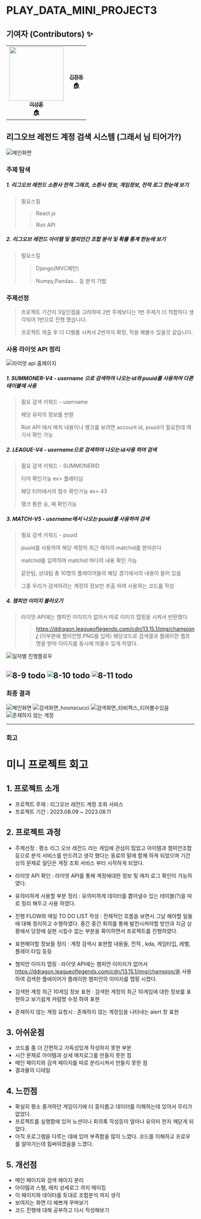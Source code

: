 # PLAY_DATA_MINI_PROJECT3


<h2>기여자 (Contributors) ✨</h2>
<table align="center">
  <tr>
    <td align="center">
      <a href="https://github.com/Hoonscucci">
        <img src="https://avatars.githubusercontent.com/u/132039559?v=4"width="145px;" alt=""/>
        <br />
        <sub>
          <b>이상훈</b>
        </sub>
      </a>
      <br />
      <a href="https://github.com/Hoonscucci" title="Code">🏠</a>
    </td>
    <td align="center">
      <a href="https://github.com/chan9511">
        <img src=https://avatars.githubusercontent.com/u/131934006?v=4"width="100px;" alt=""/>
        <br />
        <sub>
          <b>김찬동</b>
        </sub>
      </a>
      <br />
      <a href="https://github.com/chan9511" title="Code">🏠</a>
    </td>
  </tr>
</table>

## 리그오브 레전드 계정 검색 시스템 (그래서 님 티어가?)

![메인화면](https://github.com/Hoonscucci/play_data_mini_project3/assets/132039559/0ddcda8a-0ef1-4289-b085-092666c0151b)


### 주제 탐색
##### 1. 리그오브 레전드 소환사 전적 그래프, 소환사 정보, 게임정보, 전적 로그 한눈에 보기
> 필요스킬
>  > React.js
>  >
>  > Riot API
##### 2. 리그오브 레전드 아이템 및 챔피언간 조합 분석 및 확률 통계 한눈에 보기
> 필요스킬
>  > Django(MVC패턴)
>  >
>  > Numpy,Pandas... 등 분석 기법


### 주제선정
> 프로젝트 기간이 3일인점을 고려하여 2번 주제보다는 1번 주제가 더 적합하다 생각되어 1번으로 진행 했습니다.
> 
> 프로젝트 제출 후 더 디벨롭 시켜서 2번까지 확장, 적용 해볼수 있을것 같습니다.


### 사용 라이엇 API 정리
![라이엇 api 홈페이지](https://github.com/Hoonscucci/play_data_mini_project3/assets/132039559/a11b707b-9172-45d6-be3a-3986c077332c)
##### 1. SUMMONER-V4 - username 으로 검색하여 나오는 id와 puuid를 사용하여 다른 테이블에 사용
> 필요 검색 키워드 - username
> 
> 해당 유저의 정보를 반환
> 
> Riot API 에서 매치 내용이나 랭크를 보려면 account id, puuid가 필요한데 여기서 확인 가능

##### 2. LEAGUE-V4 - username으로 검색하여 나오는 id사용 하여 검색
> 필요 검색 키워드 - SUMMONERID
>
> 티어 확인가능 ex> 플래티넘
>
> 해당 티어에서의 점수 확인가능 ex> 43
>
> 랭크 통한 승, 패 확인가능


##### 3. MATCH-V5 - username에서 나오는 puuid를 사용하여 검색
> 필요 검색 키워드 - puuid
>
> puuid를 사용하여 해당 계정의 최근 매치의 matchid를 받아온다
>
> matchid를 입력하여 matchid 마다의 내용 확인 가능
>
> 같은팀, 상대팀 총 10명의 플레이어들의 해당 경기에서의 내용이 들어 있음
>
> 그중 우리가 검색하려는 계정의 정보만 추출 하여 사용하는 코드를 작성

##### 4. 챔피언 이미지 불러오기 
> 라이엇 API에는 챔피언 이미지가 없어서 따로 이미지 맵핑을 시켜서 반환했다.
>  >  https://ddragon.leagueoflegends.com/cdn/13.15.1/img/champion/ (이부분에 챔피언명.PNG를 입력)
>  >  해당코드로 검색결과 플레이한 챔프명을 받아 이미지를 동시에 띄울수 있게 하였다.


![일자별 진행플로우](https://github.com/Hoonscucci/play_data_mini_project3/assets/132039559/6a4b9d55-d323-432b-9976-8c84058cda92)


![8-9 todo](https://github.com/Hoonscucci/play_data_mini_project3/assets/132039559/ad71c4ab-2045-4199-b95f-43a7b0f95d8e)
![8-10 todo](https://github.com/Hoonscucci/play_data_mini_project3/assets/132039559/e9795e34-a183-46e1-bf8c-7a369b127a63)
![8-11 todo](https://github.com/Hoonscucci/play_data_mini_project3/assets/132039559/326ea2b3-7643-45e3-80af-3899d8189cbb)
---

### 최종 결과

![메인화면](https://github.com/Hoonscucci/play_data_mini_project3/assets/132039559/0ddcda8a-0ef1-4289-b085-092666c0151b)
![검색화면_hoonscucci](https://github.com/Hoonscucci/play_data_mini_project3/assets/132039559/bbec2f8c-5347-43e6-8863-63524dfb58b7)
![검색화면_타비잭스_티어볼수있음](https://github.com/Hoonscucci/play_data_mini_project3/assets/132039559/9e2158ba-f7b2-4c3f-afb3-8334c7a75d8e)
![존재하지 않는 계정](https://github.com/Hoonscucci/play_data_mini_project3/assets/132039559/1810e5d2-9b04-4d6e-8a80-60b0e65d657d)

---

### 회고
# 미니 프로젝트 회고

## 1. 프로젝트 소개

- 프로젝트 주제 : 리그오브 레전드 계정 조회 서비스
- 프로젝트 기간 : 2023.08.09 ~ 2023.08.11

## 2. 프로젝트 과정

- 주제선정 : 평소 리그 오브 레전드 라는 게임에 관심이 많았고 아이템과 챔피언조합 등으로 분석 서비스를 만드려고 생각 했다는 동료의 말에 함께 하게 되었으며 기간상의 문제로 일단은 계정 조회 서비스 부터 시작하게 되었다.
             
- 라이엇 API 확인 : 라이엇 API를 통해 계정에대한 정보 및 매치 로그 확인이 가능하였다.

- 유의미하게 사용할 부분 정리 : 유의미하게 데이터를 뽑아낼수 있는 테이블(?)을 따로 정리 해두고 사용 하였다.

- 진행 FLOW와 매일 TO DO LIST 작성 : 전체적인 흐름을 보면서 그날 해야할 일들에 대해 정리하고 수행하였다. 중간 중간 회의를 통해 발전시켜야할 방안과 지금 상황에서 당장에 실현 시킬수 없는 부분을 확이하면서 프로젝트를 진행하였다. 

- 표현해야할 정보들 정리 : 계정 검색시 표현할 내용들, 전적 , kda, 게임타입, 레벨, 플레이 타임 등등

- 챔피언 이미지 맵핑 : 라이엇 API에는 챔피언 이미지가 없어서 https://ddragon.leagueoflegends.com/cdn/13.15.1/img/champion/을 사용하여 
검색한 플에이어가 플레이한 챔피언의 이미지를 맵핑 시켰다.

- 검색한 계정 최근 10게임 정보 표현 : 검색한 계정의 최근 10게임에 대한 정보를 표현하고 보기쉽게 커럼명 수정 하여 표현

- 존재하지 않는 계정 요청시 : 존재하지 않는 계정임을 나타내는 alert 창 표현 

## 3. 아쉬운점

- 코드를 좀 더 간편하고 가독성있게 작성하지 못한 부분
- 시간 문제로 아이템과 상세 매치로그를 만들지 못한 점
- 메인 페이지와 검색 페이지를 따로 분리시켜서 만들지 못한 점
- 결과물의 디테일

## 4. 느낀점

- 확실히 평소 즐겨하던 게임이기에 더 흥미롭고 데이터를 이해하는데 있어서 무리가 없었다.
- 프로젝트를 실행함에 있어 노션이나 회의록 작성등이 얼마나 유의미 한지 깨닫게 되었다.
- 아직 프로그램을 다루는 데에 있어 부족함을 많이 느꼈다. 코드를 이해하고 프로우를 알아가는데 힘써야겠음을 느꼈다.

## 5. 개선점

- 메인 페이지와 검색 페이지 분리
- 아이템과 스펠, 매치 상세로그 까지 메이킹
- 이 페이지와 데이터를 토대로 조합분석 까지 생각
- 보여지는 화면 더 예쁘게 꾸며보기
- 코드 진행에 대해 공부하고 다시 작성해보기
